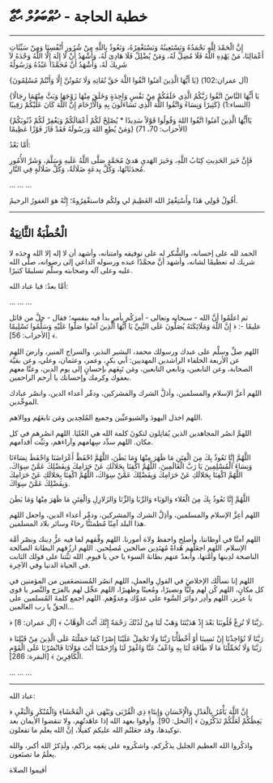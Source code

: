 # خطبة الحاجة - ޚުޠްބަތުލް ޙާޖާ

---

إِنَّ الْحَمْدَ لِلَّهِ نَحْمَدُهُ وَنَسْتَعِينُهُ وَنَسْتَغْفِرُهُ، وَنَعُوذُ بِاللَّهِ مِنْ شُرُورِ أَنْفُسِنَا وَمِنْ سَيِّئَاتِ أَعْمَالِنَا، مَنْ يَهْدِهِ اللَّهُ فَلَا مُضِلَّ لَهُ، وَمَنْ يُضْلِلْ فَلَا هَادِىَ لَهُ، وَأَشْهَدُ أَنْ لَا إِلَهَ إِلَّا اللَّهُ وَحْدَهُ لاَ شَرِيكَ لَهُ، وَأَشْهَدُ أَنَّ مُحَمَّدًا عَبْدُهُ وَرَسُولُهُ

{يَا أَيُّهَا الَّذِينَ آمَنُوا اتَّقُوا اللَّهَ حَقَّ تُقَاتِهِ وَلَا تَمُوتُنَّ إِلَّا وَأَنْتُمْ مُسْلِمُونَ} (آل عمران:102)

{يَا أَيُّهَا النَّاسُ اتَّقُوا رَبَّكُمُ الَّذِي خَلَقَكُمْ مِنْ نَفْسٍ وَاحِدَةٍ وَخَلَقَ مِنْهَا زَوْجَهَا وَبَثَّ مِنْهُمَا رِجَالًا كَثِيرًا وَنِسَاءً وَاتَّقُوا اللَّهَ الَّذِي تَسَاءَلُونَ بِهِ وَالْأَرْحَامَ إِنَّ اللَّهَ كَانَ عَلَيْكُمْ رَقِيبًا} (النساء:1)

{يَاأَيُّهَا الَّذِينَ آمَنُوا اتَّقُوا اللهَ وَقُولُوا قَوْلاً سَدِيدًا \* يُصْلِحْ لَكُمْ أَعْمَالَكُمْ وَيَغْفِرْ لَكُمْ ذُنُوبَكُمْ وَمَنْ يُطِعِ اللهَ وَرَسُولَهُ فَقَدْ فَازَ فَوْزًا عَظِيمًا} (الأحزاب: 70، 71)

أَمَّا بَعْدُ:

فَإِنَّ خَيرَ الحَدِيثِ كِتَابُ اللَّهِ، وَخَيرَ الهَديِ هَديُ مُحَمَّدٍ صَلَّى اللَّهُ عَلَيهِ وَسَلَّمَ، وَشَرَّ الأُمُورِ مُحدَثَاتُهَا، وَكُلَّ بِدعَةٍ ضَلَالَةٌ، وَكُلَّ ضَلَالَةٍ فِي النَّارِ.

... ... ...

أَقُولُ قَولِي هَذَا وأَسْتِغْفِرُ الله العَظِيمَ لي ولكُم فاستغْفِرُوهُ؛ إِنَّهُ هوَ الغفورُ الرحيمُ.

---

## الْخُطْبَةُ الثَّانِيَةُ

الحمد لله على إحسانه، والشُّكر له على توفيقه وامتنانه، وأشهد أن لا إله إلا الله وحدَه لا شريك له تعظيمًا لشانه، وأشهد أنَّ محمَّدًا عبده ورسوله الداعي إلى رضوانه، صلَّى الله عليه وعلى آله وصحابته وسلَّم تسليمًا كثيرًا.

أمَّا بعدُ: فيا عباد الله:

... ... ...

ثم اعلَمُوا أنَّ الله - سبحانه وتعالى - أمرَكُم بأمرٍ بدأ فيه بنفسه؛ فقال - جلَّ من قائل عليمًا -: ﴿ إِنَّ اللَّهَ وَمَلَائِكَتَهُ يُصَلُّونَ عَلَى النَّبِيِّ يَا أَيُّهَا الَّذِينَ آمَنُوا صَلُّوا عَلَيْهِ وَسَلِّمُوا تَسْلِيمًا ﴾ \[الأحزاب: 56].

اللهم صلِّ وسلِّم على عبدك ورسولك محمد، البشير النذير، والسراج المنير، وارضَ اللهم عن الأربعة الخلفاء الراشدين المهديين: أبي بكرٍ، وعمر، وعثمان، وعلي، وعن بقيَّة الصحابة، وعن التابعين، وتابعي التابعين، ومَن تَبِعَهم بإحسانٍ إلى يوم الدين، وعنَّا معهم بعفوك وكرمك وإحسانك يا أرحم الراحمين.

اللهم أعزَّ الإسلام والمسلمين، وأذلَّ الشرك والمشركين، ودمِّر أعداء الدين، وانصُر عبادك الموحِّدين.

اللهم اخذل اليهودَ والشيوعيِّين وجميع المُلحِدين ومَن تابعَهُم ووالاهم.

اللهمَّ انصُر المجاهدين الذين يُقاتِلون لتكونَ كلمة الله هي العُليَا. اللهم انصُرهم في كل مكان. اللهم سدِّد سِهامهم وآراءهم، وثبِّت أقدامهم.

اللَّهُمَّ إِنَّا نَعُوذُ بِكَ مِنَ الْفِتَنِ مَا ظَهَرَ مِنْهَا وَمَا بَطَنَ، اللَّهُمَّ احْفَظْ أَعْرَاضَنَا وَاحْفَظَ نِسَاءَنَا وَنِسَاءَ الْمُسْلِمِينَ يَا رَبَّ الْعَالَمِينَ، اللَّهُمَّ اكْفِنَا بِحَلالَكِ عَنْ حَرَامِكَ وَبِفَضْلِكَ عَمَّنْ سِوَاكَ، اللَّهُمَّ اكْفِنَا بِحَلالَكِ عَنْ حَرَامِكَ وَبِفَضْلِكَ عَمَّنْ سِوَاكَ، اللَّهُمَّ اكْفِنَا بِحَلالَكِ عَنْ حَرَامِكَ وَبِفَضْلِكَ عَمَّنْ سِوَاكَ.

اللَّهُمَّ إِنَّا نَعُوذُ بِكَ مِنَ الْغَلاء وَالوَبَاء وَالرِّبَا وَالزِّنَا وَالزَلازِلِ وَالْفِتَنِ مَا ظَهَرَ مِنْهَا وَمَا بَطَنَ

اللهم أعِزَّ الإسلام والمسلمين، وأذِلَّ الشرك والمشركين، ودمِّر أعداء الدين، واجعل اللهم هذا البلد آمِنًا مُطمئنًّا رخاءً وسائر بلاد المسلمين.

اللهم آمنَّا في أوطاننا، وأصلِح واحفظ ولاة أمورنا. اللهم وفِّقهم لما فيه عزُّ دِينك ونصْر أمَّة الإسلام. اللهم اجعَلْهم هُداةً مُهتَدِين صالحين مُصلِحين. اللهم ارزُقهم البطانةَ الصالحة الناصحة لدِينها وأمَّتها، وأبعدْ عنهم بطانةَ السوء يا حي يا قيوم. الله ثبِّتنا على قولك الثابت في الحياة الدنيا وفي الآخِرة.

اللهم إنا نسألُك الإخلاصَ في القولِ والعملِ، اللهم انصُر المُستضعَفين من المؤمنين في كل مكانٍ، اللهم كُن لهم وليًّا ونصيرًا، ومُعينًا وظهيرًا، اللهم عجِّل لهم بالفرَج والنَّصر يا قوي يا عزيز، اللهم وأدِر دوائرَ السَّوء على عدوِّك وعدوِّهم. اللهم اجمع كلمةَ المُسلمين على الحقِّ يا رب العالمين...

﴿ رَبَّنَا لَا تُزِغْ قُلُوبَنَا بَعْدَ إِذْ هَدَيْتَنَا وَهَبْ لَنَا مِنْ لَدُنْكَ رَحْمَةً إِنَّكَ أَنْتَ الْوَهَّابُ ﴾ \[آل عمران: 8].

﴿ رَبَّنَا لَا تُؤَاخِذْنَا إِنْ نَسِينَا أَوْ أَخْطَأْنَا رَبَّنَا وَلَا تَحْمِلْ عَلَيْنَا إِصْرًا كَمَا حَمَلْتَهُ عَلَى الَّذِينَ مِنْ قَبْلِنَا رَبَّنَا وَلَا تُحَمِّلْنَا مَا لَا طَاقَةَ لَنَا بِهِ وَاعْفُ عَنَّا وَاغْفِرْ لَنَا وَارْحَمْنَا أَنْتَ مَوْلَانَا فَانْصُرْنَا عَلَى الْقَوْمِ الْكَافِرِينَ ﴾ \[البقرة: 286].

... ... ...

---

عباد الله:

﴿ إِنَّ اللَّهَ يَأْمُرُ بِالْعَدْلِ وَالْإِحْسَانِ وَإِيتَاءِ ذِي الْقُرْبَى وَيَنْهَى عَنِ الْفَحْشَاءِ وَالْمُنْكَرِ وَالْبَغْيِ يَعِظُكُمْ لَعَلَّكُمْ تَذَكَّرُونَ ﴾ \[النحل: 90]. وأوفوا بعهد الله إذا عاهَدتُهم، ولا تنقضوا الأيمان بعد توكيدها، وقد جعَلتُم الله عليكم كفيلًا، إنَّ الله يعلم ما تفعلون.

واذكُروا الله العظيم الجليل يذكُركم، واشكُروه على نِعَمِه يزدْكم، ولَذِكرُ الله أكبر، والله يعلَمُ ما تصنَعون.

أقيموا الصلاة

